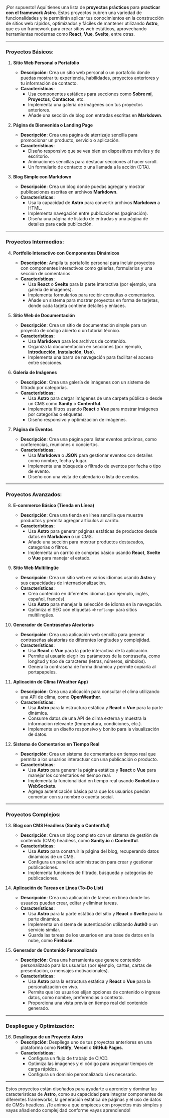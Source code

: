¡Por supuesto! Aquí tienes una lista de **proyectos prácticos** para **practicar con el framework Astro**. Estos proyectos cubren una variedad de funcionalidades y te permitirán aplicar tus conocimientos en la construcción de sitios web rápidos, optimizados y fáciles de mantener utilizando **Astro**, que es un framework para crear sitios web estáticos, aprovechando herramientas modernas como **React**, **Vue**, **Svelte**, entre otras.

---

### **Proyectos Básicos:**

1. **Sitio Web Personal o Portafolio**
   - **Descripción**: Crea un sitio web personal o un portafolio donde puedas mostrar tu experiencia, habilidades, proyectos anteriores y tu información de contacto.
   - **Características**:
     - Usa componentes estáticos para secciones como **Sobre mí**, **Proyectos**, **Contactos**, etc.
     - Implementa una galería de imágenes con tus proyectos anteriores.
     - Añade una sección de blog con entradas escritas en **Markdown**.

2. **Página de Bienvenida o Landing Page**
   - **Descripción**: Crea una página de aterrizaje sencilla para promocionar un producto, servicio o aplicación.
   - **Características**:
     - Diseño responsivo que se vea bien en dispositivos móviles y de escritorio.
     - Animaciones sencillas para destacar secciones al hacer scroll.
     - Un formulario de contacto o una llamada a la acción (CTA).

3. **Blog Simple con Markdown**
   - **Descripción**: Crea un blog donde puedas agregar y mostrar publicaciones escritas en archivos **Markdown**.
   - **Características**:
     - Usa la capacidad de **Astro** para convertir archivos **Markdown** a HTML.
     - Implementa navegación entre publicaciones (paginación).
     - Diseña una página de listado de entradas y una página de detalles para cada publicación.

---

### **Proyectos Intermedios:**

4. **Portfolio Interactivo con Componentes Dinámicos**
   - **Descripción**: Amplía tu portafolio personal para incluir proyectos con componentes interactivos como galerías, formularios y una sección de comentarios.
   - **Características**:
     - Usa **React** o **Svelte** para la parte interactiva (por ejemplo, una galería de imágenes).
     - Implementa formularios para recibir consultas o comentarios.
     - Añade un sistema para mostrar proyectos en forma de tarjetas, donde cada tarjeta contiene detalles y enlaces.

5. **Sitio Web de Documentación**
   - **Descripción**: Crea un sitio de documentación simple para un proyecto de código abierto o un tutorial técnico.
   - **Características**:
     - Usa **Markdown** para los archivos de contenido.
     - Organiza la documentación en secciones (por ejemplo, **Introducción**, **Instalación**, **Uso**).
     - Implementa una barra de navegación para facilitar el acceso entre secciones.

6. **Galería de Imágenes**
   - **Descripción**: Crea una galería de imágenes con un sistema de filtrado por categorías.
   - **Características**:
     - Usa **Astro** para cargar imágenes de una carpeta pública o desde un CMS como **Sanity** o **Contentful**.
     - Implementa filtros usando **React** o **Vue** para mostrar imágenes por categorías o etiquetas.
     - Diseño responsivo y optimización de imágenes.

7. **Página de Eventos**
   - **Descripción**: Crea una página para listar eventos próximos, como conferencias, reuniones o conciertos.
   - **Características**:
     - Usa **Markdown** o **JSON** para gestionar eventos con detalles como nombre, fecha y lugar.
     - Implementa una búsqueda o filtrado de eventos por fecha o tipo de evento.
     - Diseño con una vista de calendario o lista de eventos.

---

### **Proyectos Avanzados:**

8. **E-commerce Básico (Tienda en Línea)**
   - **Descripción**: Crea una tienda en línea sencilla que muestre productos y permita agregar artículos al carrito.
   - **Características**:
     - Usa **Astro** para generar páginas estáticas de productos desde datos en **Markdown** o un CMS.
     - Añade una sección para mostrar productos destacados, categorías o filtros.
     - Implementa un carrito de compras básico usando **React**, **Svelte** o **Vue** para manejar el estado.

9. **Sitio Web Multilingüe**
   - **Descripción**: Crea un sitio web en varios idiomas usando **Astro** y sus capacidades de internacionalización.
   - **Características**:
     - Crea contenido en diferentes idiomas (por ejemplo, inglés, español, francés).
     - Usa **Astro** para manejar la selección de idioma en la navegación.
     - Optimiza el SEO con etiquetas `<hreflang>` para sitios multilingües.

10. **Generador de Contraseñas Aleatorias**
    - **Descripción**: Crea una aplicación web sencilla para generar contraseñas aleatorias de diferentes longitudes y complejidad.
    - **Características**:
      - Usa **React** o **Vue** para la parte interactiva de la aplicación.
      - Permite al usuario elegir los parámetros de la contraseña, como longitud y tipo de caracteres (letras, números, símbolos).
      - Genera la contraseña de forma dinámica y permite copiarla al portapapeles.

11. **Aplicación de Clima (Weather App)**
    - **Descripción**: Crea una aplicación para consultar el clima utilizando una API de clima, como **OpenWeather**.
    - **Características**:
      - Usa **Astro** para la estructura estática y **React** o **Vue** para la parte dinámica.
      - Consume datos de una API de clima externa y muestra la información relevante (temperatura, condiciones, etc.).
      - Implementa un diseño responsivo y bonito para la visualización de datos.

12. **Sistema de Comentarios en Tiempo Real**
    - **Descripción**: Crea un sistema de comentarios en tiempo real que permita a los usuarios interactuar con una publicación o producto.
    - **Características**:
      - Usa **Astro** para generar la página estática y **React** o **Vue** para manejar los comentarios en tiempo real.
      - Implementa la funcionalidad en tiempo real usando **Socket.io** o **WebSockets**.
      - Agrega autenticación básica para que los usuarios puedan comentar con su nombre o cuenta social.

---

### **Proyectos Complejos:**

13. **Blog con CMS Headless (Sanity o Contentful)**
    - **Descripción**: Crea un blog completo con un sistema de gestión de contenido (CMS) headless, como **Sanity.io** o **Contentful**.
    - **Características**:
      - Usa **Astro** para construir la página del blog, recuperando datos dinámicos de un CMS.
      - Configura un panel de administración para crear y gestionar publicaciones.
      - Implementa funciones de filtrado, búsqueda y categorías de publicaciones.

14. **Aplicación de Tareas en Línea (To-Do List)**
    - **Descripción**: Crea una aplicación de tareas en línea donde los usuarios puedan crear, editar y eliminar tareas.
    - **Características**:
      - Usa **Astro** para la parte estática del sitio y **React** o **Svelte** para la parte dinámica.
      - Implementa un sistema de autenticación utilizando **Auth0** o un servicio similar.
      - Guarda las tareas de los usuarios en una base de datos en la nube, como **Firebase**.

15. **Generador de Contenido Personalizado**
    - **Descripción**: Crea una herramienta que genere contenido personalizado para los usuarios (por ejemplo, cartas, cartas de presentación, o mensajes motivacionales).
    - **Características**:
      - Usa **Astro** para la estructura estática y **React** o **Vue** para la personalización en vivo.
      - Permite que los usuarios elijan opciones de contenido o ingrese datos, como nombre, preferencias o contexto.
      - Proporciona una vista previa en tiempo real del contenido generado.

---

### **Despliegue y Optimización:**

16. **Despliegue de un Proyecto Astro**
    - **Descripción**: Despliega uno de tus proyectos anteriores en una plataforma como **Netlify**, **Vercel** o **GitHub Pages**.
    - **Características**:
      - Configura un flujo de trabajo de CI/CD.
      - Optimiza las imágenes y el código para asegurar tiempos de carga rápidos.
      - Configura un dominio personalizado si es necesario.

---

Estos proyectos están diseñados para ayudarte a aprender y dominar las características de **Astro**, como su capacidad para integrar componentes de diferentes frameworks, la generación estática de páginas y el uso de datos de CMSs headless. ¡Te animo a que empieces con proyectos más simples y vayas añadiendo complejidad conforme vayas aprendiendo!